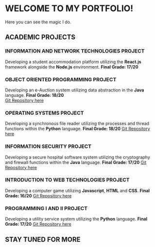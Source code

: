 # WELCOME TO MY PORTFOLIO!
Here you can see the magic I do.

## ACADEMIC PROJECTS
### INFORMATION AND NETWORK TECHNOLOGIES PROJECT
Developing a student accommodation platform utilizing the **React.js** 
framework alongside the **Node.js** environment. **Final Grade: 17/20**

### OBJECT ORIENTED PROGRAMMING PROJECT
Developing an e-Auction system utilizing data abstraction in the **Java** language.
**Final Grade: 18/20**
<br>
[Git Repository here](https://github.com/gmbdealmeida/pco)

### OPERATING SYSTEMS PROJECT
Developing a synchronous file reader utilizing the processes and thread functions
within the **Python** language. **Final Grade: 18/20**
[Git Repository here](https://github.com/gmbdealmeida/so)

### INFORMATION SECURITY PROJECT
Developing a secure hospital software system utilizing the cryptography and
firewall functions within the **Java** language. **Final Grade: 17/20**
[Git Repository here](https://github.com/gmbdealmeida/sinf)

### INTRODUCTION TO WEB TECHNOLOGIES PROJECT
Developing a computer game utilizing **Javascript**, **HTML** and **CSS**. **Final Grade: 16/20**
[Git Repository here](https://github.com/gmbdealmeida/itw)

### PROGRAMMING I AND II PROJECT
Developing a utility service system utilizing the **Python** language. **Final Grade: 17/20**
[Git Repository here](https://github.com/gmbdealmeida/progi_and_progii)

## STAY TUNED FOR MORE
